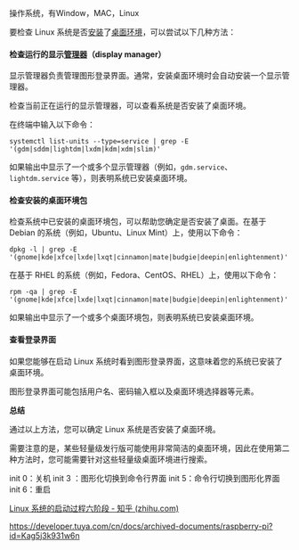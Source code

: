 操作系统，有Window，MAC，Linux

要检查 Linux 系统是否[安装](https://www.bunian.cn/tag/az)了[桌面环境](https://www.bunian.cn/tag/zhuomianhuanjing)，可以尝试以下几种方法：

#### 检查运行的显示[管理器](https://www.bunian.cn/tag/guanliqi)（display manager）

显示管理器负责管理图形登录界面。通常，安装桌面环境时会自动安装一个显示管理器。

检查当前正在运行的显示管理器，可以查看系统是否安装了桌面环境。

在终端中输入以下命令：

```
systemctl list-units --type=service | grep -E '(gdm|sddm|lightdm|lxdm|kdm|xdm|slim)'
```

如果输出中显示了一个或多个显示管理器（例如，`gdm.service`、`lightdm.service` 等），则表明系统已安装桌面环境。

#### 检查安装的桌面环境包

检查系统中已安装的桌面环境包，可以帮助您确定是否安装了桌面。在基于 Debian 的系统（例如，Ubuntu、Linux Mint）上，使用以下命令：

```
dpkg -l | grep -E '(gnome|kde|xfce|lxde|lxqt|cinnamon|mate|budgie|deepin|enlightenment)'
```

在基于 RHEL 的系统（例如，Fedora、CentOS、RHEL）上，使用以下命令：

```
rpm -qa | grep -E '(gnome|kde|xfce|lxde|lxqt|cinnamon|mate|budgie|deepin|enlightenment)'
```

如果输出中显示了一个或多个桌面环境包，则表明系统已安装桌面环境。

#### 查看登录界面

如果您能够在启动 Linux 系统时看到图形登录界面，这意味着您的系统已安装了桌面环境。

图形登录界面可能包括用户名、密码输入框以及桌面环境选择器等元素。

**总结**

通过以上方法，您可以确定 Linux 系统是否安装了桌面环境。

需要注意的是，某些轻量级发行版可能使用非常简洁的桌面环境，因此在使用第二种方法时，您可能需要针对这些轻量级桌面环境进行搜索。

init 0：关机
init 3 ：图形化切换到命令行界面
init 5：命令行切换到图形化界面
init 6：重启

[Linux 系统的启动过程六阶段 - 知乎 (zhihu.com)](https://zhuanlan.zhihu.com/p/561243350?utm_id=0)

https://developer.tuya.com/cn/docs/archived-documents/raspberry-pi?id=Kag5j3k931w6n
